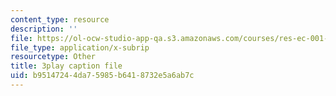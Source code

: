 ```yaml
---
content_type: resource
description: ''
file: https://ol-ocw-studio-app-qa.s3.amazonaws.com/courses/res-ec-001-exploring-fairness-in-machine-learning-for-international-development-spring-2020/b95147244da75985b6418732e5a6ab7c_3f98wYIWsN0.vtt
file_type: application/x-subrip
resourcetype: Other
title: 3play caption file
uid: b9514724-4da7-5985-b641-8732e5a6ab7c
---
```

